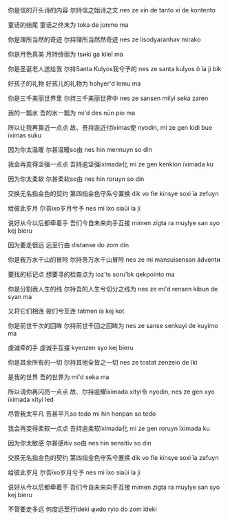 你是信的开头诗的内容
尔持信之始诗之文
nes ze xin de tanto xi de kontento

童话的结尾
童话之终末为
toka de jonmo ma

你是理所当然的奇迹
尔持理所当然然奇迹
nes ze lisodyaranhav mirako

你是月色真美
月持绮丽为
tsиki ga kileï ma

你是圣诞老人送给我
尔持Santa Kulyos我兮予的
nes ze santa kulyos ö ïa ji bik

好孩子的礼物
好孩儿的礼物为
hohyer'd lemu ma

你是三千美丽世界里
尔持三千美丽世界中
nes ze sansen milyi seka zaren

我的一瓢水
吾的水一瓢为
mi'd des nūn pio ma

所以让我再靠近一点点
故、吾持逾近付ïximas使
nyodin, mi ze gen kidi bue ïximas suku

因为你太温暖
尔甚温暖so由
nes hin mennuyn so din

我会再变得坚强一点点
吾持逾坚强ïximada化
mi ze gen kenkion ïximada ku

因为你太柔软
尔甚柔软so由
nes hin roruyn so din

交换无名指金色的契约
第四指金色守系兮置换
dik vo fie kinsye soxi ïa zefuyn

给彼此岁月
尔吾ïxo岁月兮予
nes mi ïxo siaüi ïa ji

说好从今以后都牵着手
吾们今自未来向手互接
mimen zigta ra muylye san syo kej bieru

因为要走很远
远至行由
distanse do zom din

你是我万水千山的冒险
尔持吾万水千山冒险
nes ze mi mansuisensan ädventи

要找的标记点
想要寻的检查点为
ioz'ts soru'bk qekpointo ma

你是分割我人生的线
尔持吾的人生兮切分之线为
nes ze mi'd rensen kibun de syan ma

又将它们相连
彼们兮互连
tatmen ïa kej kot

你是前世千次的回眸
尔持前世千回之回眸为
nes ze sanse senkuyi de kuyimo ma

虔诚牵的手
虔诚手互接
kyenzen syo kej bieru

你是其余所有的一切
尔持其他全皆之一切
nes ze tostat zenzeio de ïki

是我的世界
吾的世界为
mi'd seka ma

所以请你再闪亮一点点
故、尔持逾耀ïximada xityi令
nyodin, nes ze gen xyo ïximada xityi led

尽管我太平凡
吾甚平凡so tedo
mi hin henpan so tedo

我会再变得柔软一点点
吾持逾柔软ïximada化
mi ze gen roruyn ïximada ku

因为你太敏感
尔甚感itiv so由
nes hin sensitiv so din

交换无名指金色的契约
第四指金色守系兮置换
dik vo fie kinsye soxi ïa zefuyn

给彼此岁月
尔吾ïxo岁月兮予
nes mi ïxo siaüi ïa ji

说好从今以后都牵着手
吾们今自未来向手互接
mimen zigta ra muylye san syo kej bieru

不管要走多远
何度远至行ïdeki
φиdo ryio do zom ïdeki